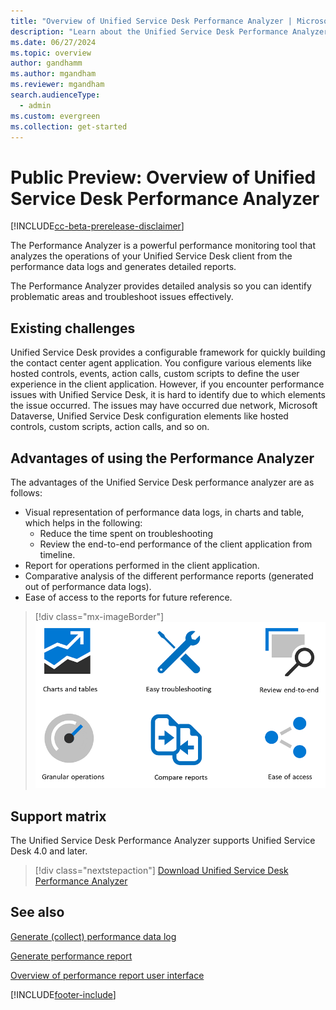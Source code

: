 ```yaml
---
title: "Overview of Unified Service Desk Performance Analyzer | MicrosoftDocs"
description: "Learn about the Unified Service Desk Performance Analyzer, its advantages, and how you can download it. "
ms.date: 06/27/2024
ms.topic: overview
author: gandhamm
ms.author: mgandham
ms.reviewer: mgandham
search.audienceType: 
  - admin
ms.custom: evergreen
ms.collection: get-started
---
```


# Public Preview: Overview of Unified Service Desk Performance Analyzer



[!INCLUDE[cc-beta-prerelease-disclaimer](../../includes/cc-beta-prerelease-disclaimer.md)]

The Performance Analyzer is a powerful performance monitoring tool that analyzes the operations of your Unified Service Desk client from the performance data logs and generates detailed
reports.

The Performance Analyzer provides detailed analysis so you can identify problematic areas and troubleshoot issues effectively.

## Existing challenges

Unified Service Desk provides a configurable framework for quickly building the contact center agent application. You configure various elements like hosted controls, events, action calls, custom scripts to define the user experience in the client application. However, if you encounter performance issues with
Unified Service Desk, it is hard to identify due to which elements the issue occurred. The issues may
have occurred due network, Microsoft Dataverse, Unified Service Desk configuration elements like hosted controls, custom scripts, action calls, and so on.

## Advantages of using the Performance Analyzer

The advantages of the Unified Service Desk performance analyzer are as follows:

- Visual representation of performance data logs, in charts and table, which helps in the following:
    - Reduce the time spent on troubleshooting
    - Review the end-to-end performance of the client application from timeline.
- Report for operations performed in the client application.
- Comparative analysis of the different performance reports (generated out of performance data logs).
- Ease of access to the reports for future reference.

> [!div class="mx-imageBorder"]
> ![Performance analyzer value proposition.](../media/performance-analyzer-value-propositions.PNG "Performance analyzer value proposition")

## Support matrix
The Unified Service Desk Performance Analyzer supports Unified Service Desk 4.0 and later.

> [!div class="nextstepaction"]
> [Download Unified Service Desk Performance Analyzer](download-performance-analyzer.md)

## See also

[Generate (collect) performance data log](performance-data-collection-using-keyboard-shortcut.md)

[Generate performance report](generate-performance-report.md)

[Overview of performance report user interface](overview-performance-report-user-interface.md)


[!INCLUDE[footer-include](../../includes/footer-banner.md)]
